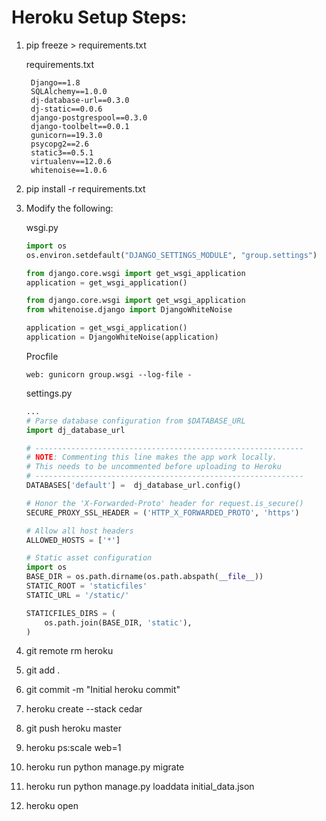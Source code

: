 # Heroku Setup Steps:

1. pip freeze > requirements.txt

    requirements.txt

        Django==1.8
        SQLAlchemy==1.0.0
        dj-database-url==0.3.0
        dj-static==0.0.6
        django-postgrespool==0.3.0
        django-toolbelt==0.0.1
        gunicorn==19.3.0
        psycopg2==2.6
        static3==0.5.1
        virtualenv==12.0.6
        whitenoise==1.0.6
        
2. pip install -r requirements.txt

3. Modify the following:

    wsgi.py
    ```python
    import os
    os.environ.setdefault("DJANGO_SETTINGS_MODULE", "group.settings")
    
    from django.core.wsgi import get_wsgi_application
    application = get_wsgi_application()

    from django.core.wsgi import get_wsgi_application
    from whitenoise.django import DjangoWhiteNoise
    
    application = get_wsgi_application()
    application = DjangoWhiteNoise(application)
    ```

    Procfile
    ```
    web: gunicorn group.wsgi --log-file -
    ```

    settings.py
    ```python
    ...
    # Parse database configuration from $DATABASE_URL
    import dj_database_url
    
    # ------------------------------------------------------------
    # NOTE: Commenting this line makes the app work locally.
    # This needs to be uncommented before uploading to Heroku
    # ------------------------------------------------------------
    DATABASES['default'] =  dj_database_url.config()
    
    # Honor the 'X-Forwarded-Proto' header for request.is_secure()
    SECURE_PROXY_SSL_HEADER = ('HTTP_X_FORWARDED_PROTO', 'https')
    
    # Allow all host headers
    ALLOWED_HOSTS = ['*']
    
    # Static asset configuration
    import os
    BASE_DIR = os.path.dirname(os.path.abspath(__file__))
    STATIC_ROOT = 'staticfiles'
    STATIC_URL = '/static/'
    
    STATICFILES_DIRS = (
        os.path.join(BASE_DIR, 'static'),
    )
    ```

4. git remote rm heroku

5. git add .

6. git commit -m "Initial heroku commit"

7. heroku create --stack cedar

8. git push heroku master

9. heroku ps:scale web=1

10. heroku run python manage.py migrate

11. heroku run python manage.py loaddata initial_data.json

12. heroku open
